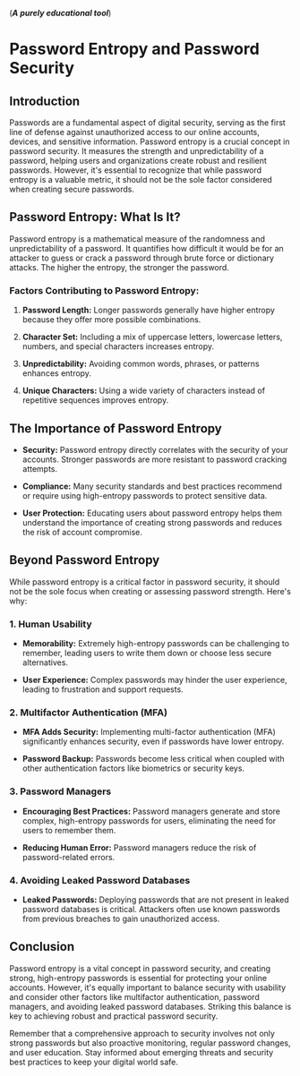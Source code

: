 (***A purely educational tool***)

# Password Entropy and Password Security

## Introduction

Passwords are a fundamental aspect of digital security, serving as the first line of defense against unauthorized access to our online accounts, devices, and sensitive information. Password entropy is a crucial concept in password security. It measures the strength and unpredictability of a password, helping users and organizations create robust and resilient passwords. However, it's essential to recognize that while password entropy is a valuable metric, it should not be the sole factor considered when creating secure passwords.

## Password Entropy: What Is It?

Password entropy is a mathematical measure of the randomness and unpredictability of a password. It quantifies how difficult it would be for an attacker to guess or crack a password through brute force or dictionary attacks. The higher the entropy, the stronger the password.

### Factors Contributing to Password Entropy:

1. **Password Length:** Longer passwords generally have higher entropy because they offer more possible combinations.

2. **Character Set:** Including a mix of uppercase letters, lowercase letters, numbers, and special characters increases entropy.

3. **Unpredictability:** Avoiding common words, phrases, or patterns enhances entropy.

4. **Unique Characters:** Using a wide variety of characters instead of repetitive sequences improves entropy.

## The Importance of Password Entropy

- **Security:** Password entropy directly correlates with the security of your accounts. Stronger passwords are more resistant to password cracking attempts.

- **Compliance:** Many security standards and best practices recommend or require using high-entropy passwords to protect sensitive data.

- **User Protection:** Educating users about password entropy helps them understand the importance of creating strong passwords and reduces the risk of account compromise.

## Beyond Password Entropy

While password entropy is a critical factor in password security, it should not be the sole focus when creating or assessing password strength. Here's why:

### 1. Human Usability

- **Memorability:** Extremely high-entropy passwords can be challenging to remember, leading users to write them down or choose less secure alternatives.

- **User Experience:** Complex passwords may hinder the user experience, leading to frustration and support requests.

### 2. Multifactor Authentication (MFA)

- **MFA Adds Security:** Implementing multi-factor authentication (MFA) significantly enhances security, even if passwords have lower entropy.

- **Password Backup:** Passwords become less critical when coupled with other authentication factors like biometrics or security keys.

### 3. Password Managers

- **Encouraging Best Practices:** Password managers generate and store complex, high-entropy passwords for users, eliminating the need for users to remember them.

- **Reducing Human Error:** Password managers reduce the risk of password-related errors.

### 4. Avoiding Leaked Password Databases

- **Leaked Passwords:** Deploying passwords that are not present in leaked password databases is critical. Attackers often use known passwords from previous breaches to gain unauthorized access.

## Conclusion

Password entropy is a vital concept in password security, and creating strong, high-entropy passwords is essential for protecting your online accounts. However, it's equally important to balance security with usability and consider other factors like multifactor authentication, password managers, and avoiding leaked password databases. Striking this balance is key to achieving robust and practical password security.

Remember that a comprehensive approach to security involves not only strong passwords but also proactive monitoring, regular password changes, and user education. Stay informed about emerging threats and security best practices to keep your digital world safe.
